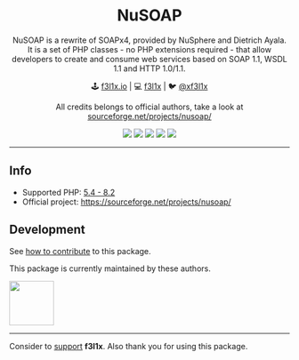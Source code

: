 <h1 align=center>NuSOAP</h1>

<p align=center>
NuSOAP is a rewrite of SOAPx4, provided by NuSphere and Dietrich Ayala. It is a set of PHP classes - no PHP extensions required - that allow developers to create and consume web services based on SOAP 1.1, WSDL 1.1 and HTTP 1.0/1.1.
</p>

<p align=center>
🕹 <a href="https://f3l1x.io">f3l1x.io</a> | 💻 <a href="https://github.com/f3l1x">f3l1x</a> | 🐦 <a href="https://twitter.com/xf3l1x">@xf3l1x</a>
</p>

<p align=center>
  All credits belongs to official authors, take a look at <a href="https://sourceforge.net/projects/nusoap/">sourceforge.net/projects/nusoap/</a>
</p>

<p align=center>
  <a href="https://github.com/pwnlabs/nusoap/actions"><img src="https://badgen.net/github/checks/pwnlabs/nusoap/master?cache=300"></a>
  <a href="https://coveralls.io/r/pwnlabs/nusoap"><img src="https://badgen.net/coveralls/c/github/pwnlabs/nusoap?cache=300"></a>
  <a href="https://packagist.org/packages/econea/nusoap"><img src="https://badgen.net/packagist/dm/econea/nusoap"></a>
  <a href="https://packagist.org/packages/econea/nusoap"><img src="https://badgen.net/packagist/dt/econea/nusoap"></a>
  <a href="https://packagist.org/packages/econea/nusoap"><img src="https://badgen.net/packagist/v/econea/nusoap"></a>
</p>

-----

## Info

- Supported PHP: [5.4 - 8.2](https://packagist.org/packages/econea/nusoap)
- Official project: https://sourceforge.net/projects/nusoap/



## Development

See [how to contribute](https://contributte.org/contributing.html) to this package.

This package is currently maintained by these authors.

<a href="https://github.com/f3l1x">
    <img width="80" height="80" src="https://avatars2.githubusercontent.com/u/538058?v=3&s=80">
</a>

-----

Consider to [support](https://github.com/sponsors/f3l1x) **f3l1x**. Also thank you for using this package.
